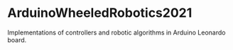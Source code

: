 # ArduinoWheeledRobotics2021
Implementations of controllers and robotic algorithms in Arduino Leonardo board.
